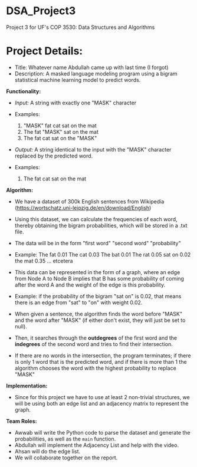 # DSA_Project3
Project 3 for UF's COP 3530: Data Structures and Algorithms

# Project Details:
- Title: Whatever name Abdullah came up with last time (I forgot)
- Description: A masked language modeling program using a bigram statistical machine learning model to predict words.

**Functionality:**
- *Input:* A string with exactly one "MASK" character
- Examples:
  1. "MASK" fat cat sat on the mat
  2. The fat "MASK" sat on the mat
  3. The fat cat sat on the "MASK"

- *Output:* A string identical to the input with the "MASK" character replaced by the predicted word.
- Examples:
  1. The fat cat sat on the mat

**Algorithm:**
- We have a dataset of 300k English sentences from Wikipedia (https://wortschatz.uni-leipzig.de/en/download/English)
- Using this dataset, we can calculate the frequencies of each word, thereby obtaining the bigram probabilities, which will be stored in a .txt file.
- The data will be in the form "first word" "second word" "probability"
- Example:
  The fat 0.01
  The cat 0.03
  The bat 0.01
  The rat 0.05
  sat on 0.02
  the mat 0.35
  ... etcetera

- This data can be represented in the form of a graph, where an edge from Node A to Node B implies that B has some probability of coming after the word A and the weight of the edge is this probability.
- Example: if the probability of the bigram "sat on" is 0.02, that means there is an edge from "sat" to "on" with weight 0.02.

- When given a sentence, the algorithm finds the word before "MASK" and the word after "MASK" (if either don't exist, they will just be set to null).
- Then, it searches through the **outdegrees** of the first word and the **indegrees** of the second word and tries to find their intersection.
- If there are no words in the intersection, the program terminates; if there is only 1 word that is the predicted word, and if there is more than 1 the algorithm chooses the word with the highest probability to replace "MASK"

**Implementation:**
- Since for this project we have to use at least 2 non-trivial structures, we will be using both an edge list and an adjacency matrix to represent the graph.

**Team Roles:**
- Awwab will write the Python code to parse the dataset and generate the probabilities, as well as the `main` function.
- Abdullah will implement the Adjacency List and help with the video.
- Ahsan will do the edge list.
- We will collaborate together on the report.
